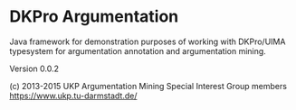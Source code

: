 # DKPro Argumentation

Java framework for demonstration purposes of working with DKPro/UIMA typesystem for argumentation annotation and argumentation mining.

Version 0.0.2

(c) 2013-2015 UKP
Argumentation Mining Special Interest Group members
https://www.ukp.tu-darmstadt.de/